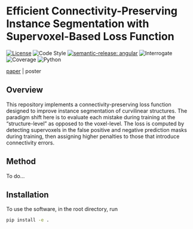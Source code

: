# Efficient Connectivity-Preserving Instance Segmentation with Supervoxel-Based Loss Function

[![License](https://img.shields.io/badge/license-MIT-brightgreen)](LICENSE)
![Code Style](https://img.shields.io/badge/code%20style-black-black)
[![semantic-release: angular](https://img.shields.io/badge/semantic--release-angular-e10079?logo=semantic-release)](https://github.com/semantic-release/semantic-release)
![Interrogate](https://img.shields.io/badge/interrogate-61.8%25-red)
![Coverage](https://img.shields.io/badge/coverage-100%25-brightgreen?logo=codecov)
![Python](https://img.shields.io/badge/python->=3.7-blue?logo=python)

[paper](https://arxiv.org/abs/2501.01022) | poster

## Overview

This repository implements a connectivity-preserving loss function designed to improve instance segmentation of curvilinear structures. The paradigm shift here is to evaluate each mistake during training at the “structure-level” as opposed to the voxel-level. The loss is computed by detecting supervoxels in the false positive and negative prediction masks during training, then assigning higher penalties to those that introduce connectivity errors.


## Method

To do...

## Installation
To use the software, in the root directory, run
```bash
pip install -e .
```
